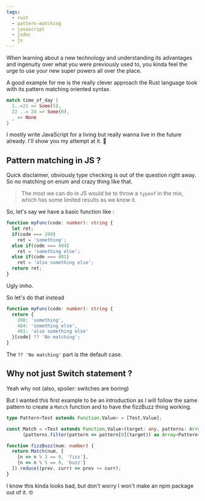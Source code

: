 ```yaml
---
tags: 
  - rust
  - pattern-matching
  - javascript
  - jsdoc
  - js
---
```

When learning about a new technology and understanding its advantages and ingenuity over what you were previously used to, you kinda feel the urge to use your new super powers all over the place.

A good example for me is the really clever approach the Rust language took with its pattern matching oriented syntax. 
```rust
match time_of_day {
  1..=21 => Some(5),
  22 ..= 24 => Some(0),
  _ => None
}
```

I mostly write JavaScript for a living but really wanna live in the future already. I'll show you my attempt at it. 🦀

## Pattern matching in JS ?
Quick disclaimer, obviously type checking is out of the question right away. So no matching on enum and crazy thing like that.

> The most we can do in JS would be to throw a `typeof` in the mix, which has some limited results as we know it.

So, let's say we have a basic function like : 

```typescript
function myFunc(code: number): string {
  let ret;
  if(code === 200) 
    ret = 'something';
  else if(code === 404)
    ret = 'something else';
  else if(code === 401)
    ret = 'also something else';
  return ret; 
}
```
Ugly imho.

So let's do that instead
```typescript
function myFunc(code: number): string {
  return {
    200: 'something',
    404: 'something else',
    401: 'also something else'
  }[code] ?? 'No matching';
}
```
The `?? 'No matching'` part is the default case.

## Why not just Switch statement ?
Yeah why not (also, spoiler: switches are boring) 

But I wanted this first example to be an introduction as I will follow the same pattern to create a `Match` function and to have the fizzBuzz thing working.

```typescript
type Pattern<Test extends Function,Value> = [Test,Value];

const Match = <Test extends Function,Value>(target: any, patterns: Array<Pattern<Test,Value>>): Value =>
      (patterns.filter(pattern => pattern[0](target)) as Array<Pattern<Test,Value>>).map(pattern => pattern[1])

function fizzBuzz(num: number) {
  return Match(num, [
    [n => n % 3 == 0, 'fizz'],
    [n => n % 5 == 0, 'buzz']
  ]).reduce((prev, curr) => prev += curr);
} 
```
I know this kinda looks bad, but don't worry I won't make an npm package out of it. 🤓